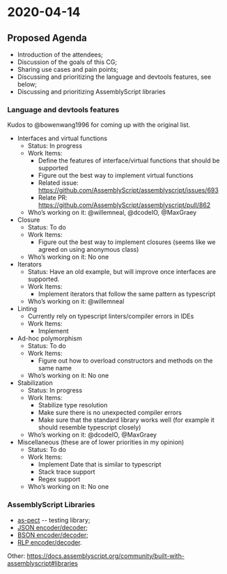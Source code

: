 # 2020-04-14

## Proposed Agenda
* Introduction of the attendees;
* Discussion of the goals of this CG;
* Sharing use cases and pain points;
* Discussing and prioritizing the language and devtools features, see below;
* Discussing and prioritizing AssemblyScript libraries

### Language and devtools features
Kudos to @bowenwang1996 for coming up with the original list.

* Interfaces and virtual functions 
  * Status: In progress
  * Work Items:
    * Define the features of interface/virtual functions that should be supported
    * Figure out the best way to implement virtual functions
    * Related issue: https://github.com/AssemblyScript/assemblyscript/issues/693
    * Relate PR: https://github.com/AssemblyScript/assemblyscript/pull/862
  * Who’s working on it: @willemneal, @dcodeIO, @MaxGraey
* Closure
  * Status: To do
  * Work Items:
    * Figure out the best way to implement closures (seems like we agreed on using anonymous class)
  * Who’s working on it: No one
* Iterators
  * Status: Have an old example, but will improve once interfaces are supported.
  * Work Items:
    * Implement iterators that follow the same pattern as typescript
  * Who’s working on it: @willemneal
* Linting
  * Currently rely on typescript linters/compiler errors in IDEs
  * Work Items:
    * Implement 
* Ad-hoc polymorphism
  * Status: To do
  * Work Items:
    * Figure out how to overload constructors and methods on the same name
  * Who’s working on it: No one
* Stabilization
  * Status: In progress
  * Work Items:
    * Stabilize type resolution
    * Make sure there is no unexpected compiler errors
    * Make sure that the standard library works well (for example it should resemble typescript closely)
  * Who’s working on it: @dcodeIO, @MaxGraey
* Miscellaneous (these are of lower priorities in my opinion)
  * Status: To do
  * Work Items:
    * Implement Date that is similar to typescript
    * Stack trace support
    * Regex support
  * Who’s working on it: No one

### AssemblyScript Libraries

* [as-pect](https://github.com/jtenner/as-pect) -- testing library;
* [JSON encoder/decoder](https://github.com/nearprotocol/assemblyscript-json);
* [BSON encoder/decoder](https://github.com/nearprotocol/assemblyscript-bson);
* [RLP encoder/decoder](https://github.com/nearprotocol/assemblyscript-rlp).

Other: https://docs.assemblyscript.org/community/built-with-assemblyscript#libraries


